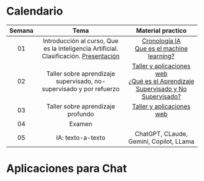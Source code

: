 # Calendario
| Semana |                             Tema                              |                  Material practico |
| :-----------: | :--------------------------------------------------------------: |:----------------------------------------------------------------------------------------------------------------------------: | 
|      01       |  Introducción al curso, Que es la Inteligencia Artificial. Clasificación. [Presentación](http://nbviewer.jupyter.org/github/cgl-itm/HerramientasIA/blob/main/01_IA_Basico/00_Introduccion.pdf)          | [Cronología IA](https://digitalwellbeing.org/wp-content/uploads/2017/08/Artificial-Intelligence-AI-Timeline-Infographic.pdf) <br> [Que es el machine learning?](https://www.youtube.com/watch?v=KytW151dpqU)    | 
|      02       |   Taller sobre aprendizaje supervisado, no-supervisado y por refuerzo  | [Taller y aplicaciones web](https://github.com/cgl-itm/HerramientasIA/tree/main/01_IA_Basico) <br> [¿Qué es el Aprendizaje Supervisado y No Supervisado?](https://www.youtube.com/watch?v=oT3arRRB2Cw)  |
|      03       |  Taller sobre aprendizaje profundo |  [Taller y aplicaciones web](https://github.com/cgl-itm/HerramientasIA/tree/main/01_IA_Basico)   | 
|      04       |  Examen   |      |
|      05       |  IA: texto-a-texto   |    ChatGPT, CLaude, Gemini, Copilot, LLama  |

# Aplicaciones para Chat
